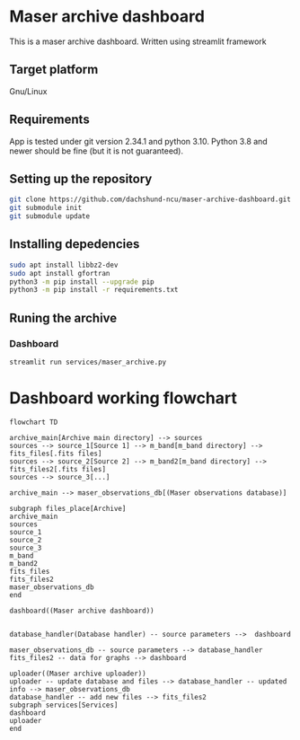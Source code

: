 # Maser archive dashboard
This is a maser archive dashboard. Written using streamlit framework
## Target platform
Gnu/Linux
## Requirements
App is tested under git version 2.34.1 and python 3.10.
Python 3.8 and newer should be fine (but it is not guaranteed).
## Setting up the repository
```bash
git clone https://github.com/dachshund-ncu/maser-archive-dashboard.git
git submodule init
git submodule update
```
## Installing depedencies
```bash
sudo apt install libbz2-dev
sudo apt install gfortran
python3 -m pip install --upgrade pip
python3 -m pip install -r requirements.txt
```

## Runing the archive
### Dashboard
```bash
streamlit run services/maser_archive.py
```

# Dashboard working flowchart
```mermaid
flowchart TD

archive_main[Archive main directory] --> sources
sources --> source_1[Source 1] --> m_band[m_band directory] --> fits_files[.fits files]
sources --> source_2[Source 2] --> m_band2[m_band directory] --> fits_files2[.fits files]
sources --> source_3[...]

archive_main --> maser_observations_db[(Maser observations database)]

subgraph files_place[Archive]
archive_main
sources
source_1
source_2
source_3
m_band
m_band2
fits_files
fits_files2
maser_observations_db
end

dashboard((Maser archive dashboard))


database_handler(Database handler) -- source parameters -->  dashboard 

maser_observations_db -- source parameters --> database_handler
fits_files2 -- data for graphs --> dashboard

uploader((Maser archive uploader))
uploader -- update database and files --> database_handler -- updated info --> maser_observations_db
database_handler -- add new files --> fits_files2
subgraph services[Services]
dashboard
uploader
end
```